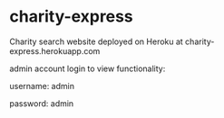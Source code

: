 # charity-express
Charity search website deployed on Heroku at charity-express.herokuapp.com

admin account login to view functionality:

username: admin

password: admin
